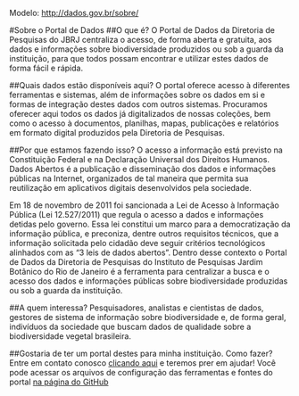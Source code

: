 Modelo: http://dados.gov.br/sobre/

#Sobre o Portal de Dados
##O que é?
O Portal de Dados da Diretoria de Pesquisas do JBRJ centraliza o acesso, de forma aberta e gratuita, aos dados e informações sobre biodiversidade produzidos ou sob a guarda da instituição, para que todos possam encontrar e utilizar estes dados de forma fácil e rápida.

##Quais dados estão disponíveis aqui?
O portal oferece acesso à diferentes ferramentas e sistemas, além de informações sobre os dados em si e formas de integração destes dados com outros sistemas. Procuramos oferecer aqui todos os dados já digitalizados de nossas coleções, bem como o acesso à documentos, planilhas, mapas, publicações e relatórios em formato digital produzidos pela Diretoria de Pesquisas.

##Por que estamos fazendo isso?
O acesso a informação está previsto na Constituição Federal e na Declaração Universal dos Direitos Humanos. Dados Abertos é a publicação e disseminação dos dados e informações públicas na Internet, organizados de tal maneira que permita sua reutilização em aplicativos digitais desenvolvidos pela sociedade.

Em 18 de novembro de 2011 foi sancionada a Lei de Acesso à Informação Pública (Lei 12.527/2011) que regula o acesso a dados e informações detidas pelo governo. Essa lei constitui um marco para a democratização da informação pública, e preconiza, dentre outros requisitos técnicos, que a informação solicitada pelo cidadão deve seguir critérios tecnológicos alinhados com as “3 leis de dados abertos”. Dentro desse contexto o Portal de Dados da Diretoria de Pesquisas do Instituto de Pesquisas Jardim Botânico do Rio de Janeiro é a ferramenta para centralizar a busca e o acesso dos dados e informações públicas sobre biodiversidade produzidas ou sob a guarda da instituição.

##A quem interessa?
Pesquisadores, analistas e cientistas de dados, gestores de sistema de informação sobre biodiversidade e, de forma geral, indivíduos da sociedade que buscam dados de qualidade sobre a biodiversidade vegetal brasileira.

##Gostaria de ter um portal destes para minha instituição. Como fazer?
Entre em contato conosco [clicando aqui](http://dados.jbrj.gov.br/contato.php) e teremos prer em ajudar! Você pode acessar os arquivos de configuração das ferramentas e fontes do portal [na página do GitHub](https://github.com/DIPEQ-JBRJ/portal_de_dados_jbrj)

